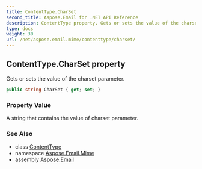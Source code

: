 ```yaml
---
title: ContentType.CharSet
second_title: Aspose.Email for .NET API Reference
description: ContentType property. Gets or sets the value of the charset parameter
type: docs
weight: 30
url: /net/aspose.email.mime/contenttype/charset/
---
```

## ContentType.CharSet property

Gets or sets the value of the charset parameter.

```csharp
public string CharSet { get; set; }
```

### Property Value

A string that contains the value of charset parameter.

### See Also

* class [ContentType](../)
* namespace [Aspose.Email.Mime](../../contenttype/)
* assembly [Aspose.Email](../../../)


